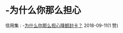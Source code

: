 # -为什么你那么担心

信用集 : -[为什么你那么担心降额封卡？](https://mp.weixin.qq.com/s/ePPXfUbFxX7A46akm-2KxA) 2018-09-11(1 赞)